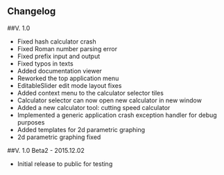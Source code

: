 Changelog
---

##V. 1.0
* Fixed hash calculator crash
* Fixed Roman number parsing error
* Fixed prefix input and output
* Fixed typos in texts
* Added documentation viewer
* Reworked the top application menu
* EditableSlider edit mode layout fixes
* Added context menu to the calculator selector tiles
* Calculator selector can now open new calculator in new window
* Added a new calculator tool: cutting speed calculator
* Implemented a generic application crash exception handler for debug purposes
* Added templates for 2d parametric graphing
* 2d parametric graphing fixed

##V. 1.0 Beta2 - 2015.12.02
* Initial release to public for testing